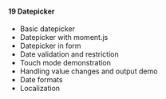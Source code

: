 #### 19 Datepicker
- Basic datepicker
- Datepicker with moment.js
- Datepicker in form
- Date validation and restriction
- Touch mode demonstration
- Handling value changes and output demo
- Date formats
- Localization